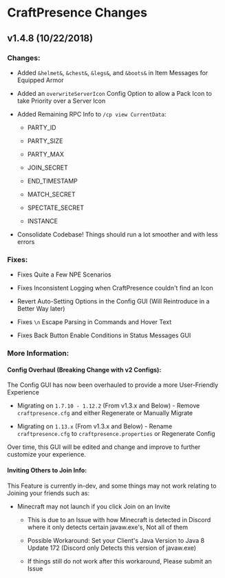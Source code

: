 # CraftPresence Changes

## v1.4.8 (10/22/2018)

### Changes:

* Added `&helmet&`, `&chest&`, `&legs&`, and `&boots&` in Item Messages for Equipped Armor

* Added an `overwriteServerIcon` Config Option to allow a Pack Icon to take Priority over a Server Icon

* Added Remaining RPC Info to `/cp view CurrentData`:

  * PARTY_ID

  * PARTY_SIZE

  * PARTY_MAX

  * JOIN_SECRET

  * END_TIMESTAMP

  * MATCH_SECRET

  * SPECTATE_SECRET

  * INSTANCE

* Consolidate Codebase! Things should run a lot smoother and with less errors

### Fixes:

* Fixes Quite a Few NPE Scenarios

* Fixes Inconsistent Logging when CraftPresence couldn't find an Icon

* Revert Auto-Setting Options in the Config GUI (Will Reintroduce in a Better Way later)

* Fixes `\n` Escape Parsing in Commands and Hover Text

* Fixes Back Button Enable Conditions in Status Messages GUI

### More Information:

#### Config Overhaul (Breaking Change with v2 Configs):

The Config GUI has now been overhauled to provide a more User-Friendly Experience

* Migrating on `1.7.10 - 1.12.2` (From v1.3.x and Below) - Remove `craftpresence.cfg` and either Regenerate or Manually Migrate

* Migrating on `1.13.x` (From v1.3.x and Below) - Rename `craftpresence.cfg` to `craftpresence.properties` or Regenerate Config

Over time, this GUI will be edited and change and improve to further customize your experience.

#### Inviting Others to Join Info:

This Feature is currently in-dev, and some things may not work relating to Joining your friends such as:

* Minecraft may not launch if you click Join on an Invite

    * This is due to an Issue with how Minecraft is detected in Discord where it only detects certain javaw.exe's, Not all of them

    * Possible Workaround: Set your Client's Java Version to Java 8 Update 172 (Discord only Detects this version of javaw.exe)

    * If things still do not work after this workaround, Please submit an Issue
